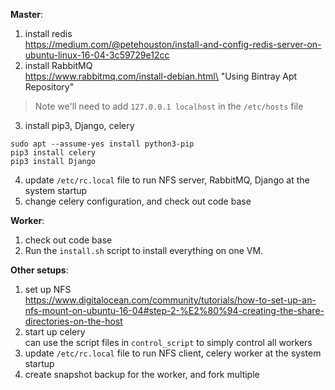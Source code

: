 **Master**:
1. install redis\
https://medium.com/@petehouston/install-and-config-redis-server-on-ubuntu-linux-16-04-3c59729e12cc
2. install RabbitMQ\
https://www.rabbitmq.com/install-debian.html\
"Using Bintray Apt Repository"
> Note we'll need to add `127.0.0.1 localhost` in the `/etc/hosts` file
3. install pip3, Django, celery
```
sudo apt --assume-yes install python3-pip
pip3 install celery
pip3 install Django
```
4. update `/etc/rc.local` file to run NFS server, RabbitMQ, Django at the system startup
5. change celery configuration, and check out code base

**Worker**:
1. check out code base
2. Run the `install.sh` script to install everything on one VM.

**Other setups**:
1. set up NFS\
https://www.digitalocean.com/community/tutorials/how-to-set-up-an-nfs-mount-on-ubuntu-16-04#step-2-%E2%80%94-creating-the-share-directories-on-the-host
2. start up celery\
can use the script files in `control_script` to simply control all workers 
3. update `/etc/rc.local` file to run NFS client, celery worker at the system startup
4. create snapshot backup for the worker, and fork multiple
